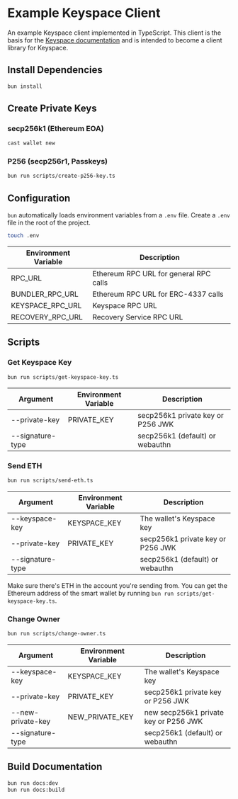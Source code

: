 # Example Keyspace Client

An example Keyspace client implemented in TypeScript. This client is the basis for the [Keyspace documentation](https://docs.key.space/) and is intended to become a client library for Keyspace.

## Install Dependencies
```bash
bun install
```

## Create Private Keys

### secp256k1 (Ethereum EOA)

```bash
cast wallet new
```

### P256 (secp256r1, Passkeys)

```bash
bun run scripts/create-p256-key.ts
```

## Configuration

`bun` automatically loads environment variables from a `.env` file. Create a `.env` file in the root of the project.

```bash
touch .env
```

| Environment Variable | Description |
| --- | --- |
| RPC_URL | Ethereum RPC URL for general RPC calls |
| BUNDLER_RPC_URL | Ethereum RPC URL for ERC-4337 calls |
| KEYSPACE_RPC_URL | Keyspace RPC URL |
| RECOVERY_RPC_URL | Recovery Service RPC URL |

## Scripts

### Get Keyspace Key
```bash
bun run scripts/get-keyspace-key.ts
```

| Argument | Environment Variable | Description |
| --- | --- | --- |
| --private-key | PRIVATE_KEY | secp256k1 private key or P256 JWK |
| --signature-type | | secp256k1 (default) or webauthn |

### Send ETH
```bash
bun run scripts/send-eth.ts
```

| Argument | Environment Variable | Description |
| --- | --- | --- |
| --keyspace-key | KEYSPACE_KEY | The wallet's Keyspace key |
| --private-key | PRIVATE_KEY | secp256k1 private key or P256 JWK |
| --signature-type | | secp256k1 (default) or webauthn |

Make sure there's ETH in the account you're sending from. You can get the Ethereum address of the smart wallet by running `bun run scripts/get-keyspace-key.ts`.


### Change Owner
```bash
bun run scripts/change-owner.ts
```

| Argument | Environment Variable | Description |
| --- | --- | --- |
| --keyspace-key | KEYSPACE_KEY | The wallet's Keyspace key |
| --private-key | PRIVATE_KEY | secp256k1 private key or P256 JWK |
| --new-private-key | NEW_PRIVATE_KEY | new secp256k1 private key or P256 JWK |
| --signature-type | | secp256k1 (default) or webauthn |

## Build Documentation

```bash
bun run docs:dev
bun run docs:build
```
